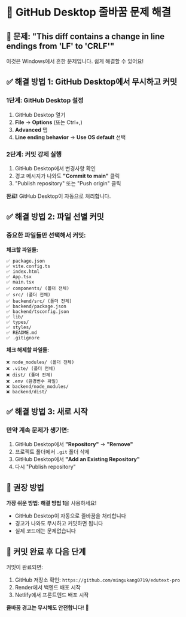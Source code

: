 # 🔧 GitHub Desktop 줄바꿈 문제 해결

## 🎯 문제: "This diff contains a change in line endings from 'LF' to 'CRLF'"

이것은 Windows에서 흔한 문제입니다. 쉽게 해결할 수 있어요!

## ✅ 해결 방법 1: GitHub Desktop에서 무시하고 커밋

### 1단계: GitHub Desktop 설정
1. GitHub Desktop 열기
2. **File** → **Options** (또는 Ctrl+,)
3. **Advanced** 탭
4. **Line ending behavior** → **Use OS default** 선택

### 2단계: 커밋 강제 실행
1. GitHub Desktop에서 변경사항 확인
2. 경고 메시지가 나와도 **"Commit to main"** 클릭
3. "Publish repository" 또는 "Push origin" 클릭

**완료!** GitHub Desktop이 자동으로 처리합니다.

## ✅ 해결 방법 2: 파일 선별 커밋

### 중요한 파일들만 선택해서 커밋:

**체크할 파일들:**
```
✅ package.json
✅ vite.config.ts
✅ index.html
✅ App.tsx
✅ main.tsx
✅ components/ (폴더 전체)
✅ src/ (폴더 전체)
✅ backend/src/ (폴더 전체)
✅ backend/package.json
✅ backend/tsconfig.json
✅ lib/
✅ types/
✅ styles/
✅ README.md
✅ .gitignore
```

**체크 해제할 파일들:**
```
❌ node_modules/ (폴더 전체)
❌ .vite/ (폴더 전체)
❌ dist/ (폴더 전체)
❌ .env (환경변수 파일)
❌ backend/node_modules/
❌ backend/dist/
```

## ✅ 해결 방법 3: 새로 시작

### 만약 계속 문제가 생기면:
1. GitHub Desktop에서 **"Repository"** → **"Remove"**
2. 프로젝트 폴더에서 `.git` 폴더 삭제
3. GitHub Desktop에서 **"Add an Existing Repository"**
4. 다시 "Publish repository"

## 🎯 권장 방법

**가장 쉬운 방법**: **해결 방법 1**을 사용하세요!
- GitHub Desktop이 자동으로 줄바꿈을 처리합니다
- 경고가 나와도 무시하고 커밋하면 됩니다
- 실제 코드에는 문제없습니다

## 🚀 커밋 완료 후 다음 단계

커밋이 완료되면:
1. GitHub 저장소 확인: `https://github.com/mingukang0719/edutext-pro`
2. Render에서 백엔드 배포 시작
3. Netlify에서 프론트엔드 배포 시작

**줄바꿈 경고는 무시해도 안전합니다!** 🎉
